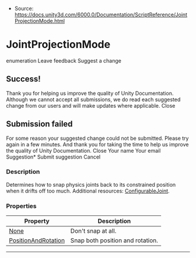 * Source: https://docs.unity3d.com/6000.0/Documentation/ScriptReference/JointProjectionMode.html

# JointProjectionMode
enumeration
Leave feedback
Suggest a change
## Success!
Thank you for helping us improve the quality of Unity Documentation. Although we cannot accept all submissions, we do read each suggested change from our users and will make updates where applicable.
Close
## Submission failed
For some reason your suggested change could not be submitted. Please <a>try again</a> in a few minutes. And thank you for taking the time to help us improve the quality of Unity Documentation.
Close
Your name Your email Suggestion* Submit suggestion
Cancel
### Description
Determines how to snap physics joints back to its constrained position when it drifts off too much.
Additional resources: [ConfigurableJoint](https://docs.unity3d.com/6000.0/Documentation/ScriptReference/ConfigurableJoint.html).
### Properties
Property | Description  
---|---  
[None](https://docs.unity3d.com/6000.0/Documentation/ScriptReference/JointProjectionMode.None.html) | Don't snap at all.  
[PositionAndRotation](https://docs.unity3d.com/6000.0/Documentation/ScriptReference/JointProjectionMode.PositionAndRotation.html) | Snap both position and rotation.  
* * *
